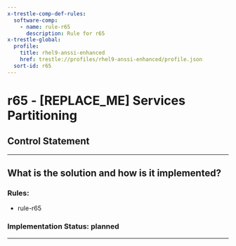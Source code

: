 ```yaml
---
x-trestle-comp-def-rules:
  software-comp:
    - name: rule-r65
      description: Rule for r65
x-trestle-global:
  profile:
    title: rhel9-anssi-enhanced
    href: trestle://profiles/rhel9-anssi-enhanced/profile.json
  sort-id: r65
---
```


# r65 - \[REPLACE_ME\] Services Partitioning

## Control Statement

______________________________________________________________________

## What is the solution and how is it implemented?

<!-- For implementation status enter one of: implemented, partial, planned, alternative, not-applicable -->

<!-- Note that the list of rules under ### Rules: is read-only and changes will not be captured after assembly to JSON -->

<!-- Add control implementation description here for control: r65 -->

### Rules:

  - rule-r65

### Implementation Status: planned

______________________________________________________________________

